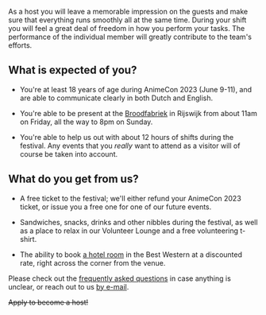As a host you will leave a memorable impression on the guests and make sure that everything runs
smoothly all at the same time. During your shift you will feel a great deal of freedom in how you
perform your tasks. The performance of the individual member will greatly contribute to the team's
efforts.

## What is expected of you?

  * You're at least 18 years of age during AnimeCon 2023 (June 9-11), and are able to communicate
    clearly in both Dutch and English.

  * You're able to be present at the [Broodfabriek](https://de-broodfabriek.nl/) in Rijswijk from
    about 11am on Friday, all the way to 8pm on Sunday.

  * You're able to help us out with about 12 hours of shifts during the festival. Any events
    that you _really_ want to attend as a visitor will of course be taken into account.

## What do you get from us?

  * A free ticket to the festival; we'll either refund your AnimeCon 2023 ticket, or issue you a
    free one for one of our future events.

  * Sandwiches, snacks, drinks and other nibbles during the festival, as well as a place to relax in
    our Volunteer Lounge and a free volunteering t-shirt.

  * The ability to book [a hotel room](hotels.html) in the Best Western at a discounted rate, right
    across the corner from the venue.

Please check out the [frequently asked questions](faq.html) in case anything is unclear, or reach
out to us [by e-mail](mailto:security@animecon.nl).

<del>Apply to become a host!</del>
